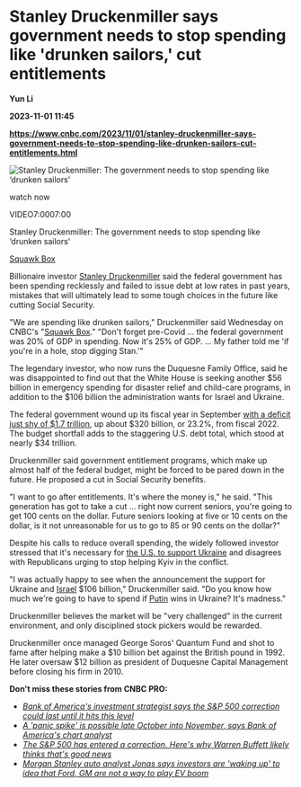# Stanley Druckenmiller says government needs to stop spending like 'drunken sailors,' cut entitlements
**Yun Li**

**2023-11-01 11:45**

**https://www.cnbc.com/2023/11/01/stanley-druckenmiller-says-government-needs-to-stop-spending-like-drunken-sailors-cut-entitlements.html**

![Stanley Druckenmiller: The government needs to stop spending like ‘drunken sailors'](https://image.cnbcfm.com/api/v1/image/107326766-16988407251698840721-31837860826-1080pnbcnews.jpg?v=1698840724&w=750&h=422&vtcrop=y)

watch now

VIDEO7:0007:00

Stanley Druckenmiller: The government needs to stop spending like ‘drunken sailors'

[Squawk Box](https://www.cnbc.com/squawk-box-us/)

Billionaire investor [Stanley Druckenmiller](https://www.cnbc.com/stanley-druckenmiller-founder-of-hedge-fund-duquesne-capital/) said the federal government has been spending recklessly and failed to issue debt at low rates in past years, mistakes that will ultimately lead to some tough choices in the future like cutting Social Security.

"We are spending like drunken sailors," Druckenmiller said Wednesday on CNBC's "[Squawk Box](https://www.cnbc.com/squawk-box-us/)." "Don't forget pre-Covid ... the federal government was 20% of GDP in spending. Now it's 25% of GDP. ... My father told me 'if you're in a hole, stop digging Stan.'"

The legendary investor, who now runs the Duquesne Family Office, said he was disappointed to find out that the White House is seeking another $56 billion in emergency spending for disaster relief and child-care programs, in addition to the $106 billion the administration wants for Israel and Ukraine.

The federal government wound up its fiscal year in September [with a deficit just shy of $1.7 trillion](https://www.cnbc.com/2023/10/20/us-wraps-up-fiscal-year-with-a-budget-deficit-near-1point7-trillion.html), up about $320 billion, or 23.2%, from fiscal 2022. The budget shortfall adds to the staggering U.S. debt total, which stood at nearly $34 trillion.

Druckenmiller said government entitlement programs, which make up almost half of the federal budget, might be forced to be pared down in the future. He proposed a cut in Social Security benefits.

"I want to go after entitlements. It's where the money is," he said. "This generation has got to take a cut ... right now current seniors, you're going to get 100 cents on the dollar. Future seniors looking at five or 10 cents on the dollar, is it not unreasonable for us to go to 85 or 90 cents on the dollar?"

Despite his calls to reduce overall spending, the widely followed investor stressed that it's necessary for [the U.S. to support Ukraine](https://www.cnbc.com/2023/11/01/ukraine-war-live-updates-latest-news-on-russia-and-the-war-in-ukraine.html) and disagrees with Republicans urging to stop helping Kyiv in the conflict.

"I was actually happy to see when the announcement the support for Ukraine and [Israel](https://www.cnbc.com/2023/11/01/israel-hamas-war-live-updates-latest-news-on-gaza-conflict.html) $106 billion," Druckenmiller said. "Do you know how much we're going to have to spend if [Putin](https://www.cnbc.com/vladimir-putin/) wins in Ukraine? It's madness."

Druckenmiller believes the market will be "very challenged" in the current environment, and only disciplined stock pickers would be rewarded.

Druckenmiller once managed George Soros' Quantum Fund and shot to fame after helping make a $10 billion bet against the British pound in 1992. He later oversaw $12 billion as president of Duquesne Capital Management before closing his firm in 2010.

**Don't miss these stories from CNBC PRO:**

*   [_Bank of America's investment strategist says the S&P 500 correction could last until it hits this level_](https://www.cnbc.com/2023/10/27/bank-of-america-strategist-says-the-sp-500-correction-could-last-until-it-hits-this-level.html)
*   [_A 'panic spike' is possible late October into November, says Bank of America's chart analyst_](https://www.cnbc.com/2023/10/23/a-panic-spike-may-be-ahead-says-bank-of-americas-chart-analyst.html)
*   [_The S&P 500 has entered a correction. Here's why Warren Buffett likely thinks that's good news_](https://www.cnbc.com/2023/10/28/the-sp-500-has-entered-a-correction-heres-why-warren-buffett-likely-thinks-thats-good-news.html)
*   [_Morgan Stanley auto analyst Jonas says investors are 'waking up' to idea that Ford, GM are not a way to play EV boom_](https://www.cnbc.com/2023/10/31/morgan-stanley-says-investors-waking-up-to-idea-that-ford-gm-are-not-a-way-to-play-ev-boom.html)